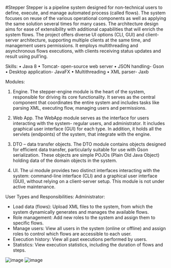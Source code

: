 #Stepper
Stepper is a pipeline system designed for non-technical users to define, execute, and manage automated process (called flows). The system focuses on reuse of the various operational components as well as applying the same solution several times for many cases. 
The architecture design aims for ease of extensibility with additional capabilities that will enrich the system flows.
The project offers diverse UI options (CLI, GUI) and client-server architecture, supporting multiple clients at the same time, and management users permissions. It employs multithreading and asynchronous flows executions, with clients receiving status updates and result using pull’ing.

Skills:
•	Java 8
•	Tomcat- open-source web server
•	JSON handling- Gson
•	Desktop application- JavaFX
•	Multithreading
•	XML parser- Jaxb

Modules:
1.	Engine. 
The stepper-engine module is the heart of the system, responsible for driving its core functionality. It serves as the central component that coordinates the entire system and includes tasks like parsing XML, executing flow, managing users and permissions.

2.	Web App.
The WebApp module serves as the interface for users interacting with the system- regular users, and administrator. It includes graphical user interface (GUI) for each type. In addition, it holds all the servlets (endpoints) of the system, that integrate with the engine.


3.	DTO – data transfer objects.
The DTO module contains objects designed for efficient data transfer, particularly suitable for use with Gson serialization. These objects are simple POJOs (Plain Old Java Object) holding data of the domain objects in the system.

4.	UI.
The ui module provides two distinct interfaces interacting with the system: command-line interface (CLI) and a graphical user interface (GUI), without relying on a client-server setup. This module is not under active maintenance.


User Types and Responsibilities:
Administrator:
-	Load data (flows): Upload XML files to the system, from which the system dynamically generates and manages the available flows.
-	Role management: Add new roles to the system and assign them to specific flows.
-	Manage users: View all users in the system (online or offline) and assign roles to control which flows are accessible to each user.
-	Execution history: View all past executions performed by users.
-	Statistics: View execution statistics, including the duration of flows and steps.

  ![image](https://github.com/user-attachments/assets/e594f7c7-977c-4f87-8156-7ca4f24e4a8e)        ![image](https://github.com/user-attachments/assets/4c3072d8-8a99-4981-86cd-9099e2572608)

  

